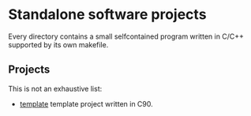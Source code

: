 # Standalone software projects
Every directory contains a small selfcontained program written in C/C++ supported by its own makefile.
## Projects
This is not an exhaustive list:
* [template](template/README.md) template project written in C90.